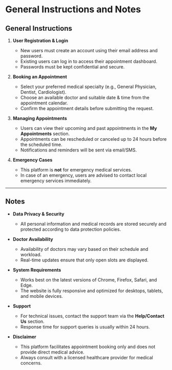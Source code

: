 # General Instructions and Notes

## General Instructions
1. **User Registration & Login**
   - New users must create an account using their email address and password.
   - Existing users can log in to access their appointment dashboard.
   - Passwords must be kept confidential and secure.

2. **Booking an Appointment**
   - Select your preferred medical specialty (e.g., General Physician, Dentist, Cardiologist).
   - Choose an available doctor and suitable date & time from the appointment calendar.
   - Confirm the appointment details before submitting the request.

3. **Managing Appointments**
   - Users can view their upcoming and past appointments in the **My Appointments** section.
   - Appointments can be rescheduled or canceled up to 24 hours before the scheduled time.
   - Notifications and reminders will be sent via email/SMS.

4. **Emergency Cases**
   - This platform is **not** for emergency medical services.
   - In case of an emergency, users are advised to contact local emergency services immediately.

---

## Notes
- **Data Privacy & Security**
  - All personal information and medical records are stored securely and protected according to data protection policies.
  
- **Doctor Availability**
  - Availability of doctors may vary based on their schedule and workload.
  - Real-time updates ensure that only open slots are displayed.

- **System Requirements**
  - Works best on the latest versions of Chrome, Firefox, Safari, and Edge.
  - The website is fully responsive and optimized for desktops, tablets, and mobile devices.

- **Support**
  - For technical issues, contact the support team via the **Help/Contact Us** section.
  - Response time for support queries is usually within 24 hours.

- **Disclaimer**
  - This platform facilitates appointment booking only and does not provide direct medical advice.
  - Always consult with a licensed healthcare provider for medical concerns.
